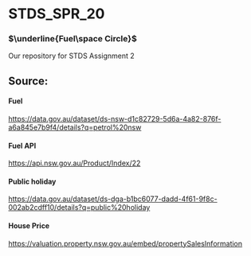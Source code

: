 # STDS_SPR_20
### $\underline{Fuel\space Circle}$

Our repository for STDS Assignment 2

## Source:

#### **Fuel** 
https://data.gov.au/dataset/ds-nsw-d1c82729-5d6a-4a82-876f-a6a845e7b9f4/details?q=petrol%20nsw
#### **Fuel API** 
https://api.nsw.gov.au/Product/Index/22 

#### **Public holiday** 
https://data.gov.au/dataset/ds-dga-b1bc6077-dadd-4f61-9f8c-002ab2cdff10/details?q=public%20holiday 

#### **House Price**
https://valuation.property.nsw.gov.au/embed/propertySalesInformation

